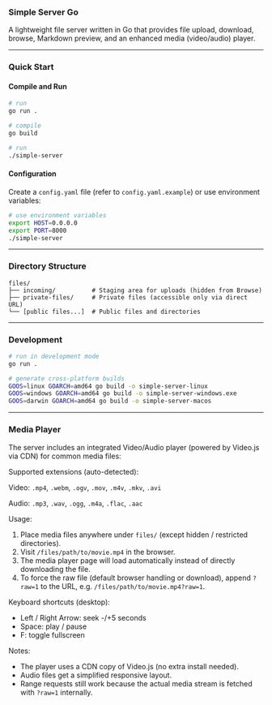 ### Simple Server Go

A lightweight file server written in Go that provides file upload, download, browse, Markdown preview, and an enhanced media (video/audio) player.

-----

### Quick Start

#### Compile and Run

```bash
# run
go run .

# compile
go build

# run
./simple-server
```

#### Configuration

Create a `config.yaml` file (refer to `config.yaml.example`) or use environment variables:

```bash
# use environment variables
export HOST=0.0.0.0
export PORT=8000
./simple-server
```

-----

### Directory Structure

```
files/
├── incoming/          # Staging area for uploads (hidden from Browse)
├── private-files/     # Private files (accessible only via direct URL)
└── [public files...]  # Public files and directories
```

-----

### Development

```bash
# run in development mode
go run .

# generate cross-platform builds
GOOS=linux GOARCH=amd64 go build -o simple-server-linux
GOOS=windows GOARCH=amd64 go build -o simple-server-windows.exe
GOOS=darwin GOARCH=amd64 go build -o simple-server-macos
```

-----

### Media Player

The server includes an integrated Video/Audio player (powered by Video.js via CDN) for common media files:

Supported extensions (auto-detected):

Video: `.mp4`, `.webm`, `.ogv`, `.mov`, `.m4v`, `.mkv`, `.avi`

Audio: `.mp3`, `.wav`, `.ogg`, `.m4a`, `.flac`, `.aac`

Usage:
1. Place media files anywhere under `files/` (except hidden / restricted directories).
2. Visit `/files/path/to/movie.mp4` in the browser.
3. The media player page will load automatically instead of directly downloading the file.
4. To force the raw file (default browser handling or download), append `?raw=1` to the URL, e.g. `/files/path/to/movie.mp4?raw=1`.

Keyboard shortcuts (desktop):
* Left / Right Arrow: seek -/+5 seconds
* Space: play / pause
* F: toggle fullscreen

Notes:
* The player uses a CDN copy of Video.js (no extra install needed).
* Audio files get a simplified responsive layout.
* Range requests still work because the actual media stream is fetched with `?raw=1` internally.

